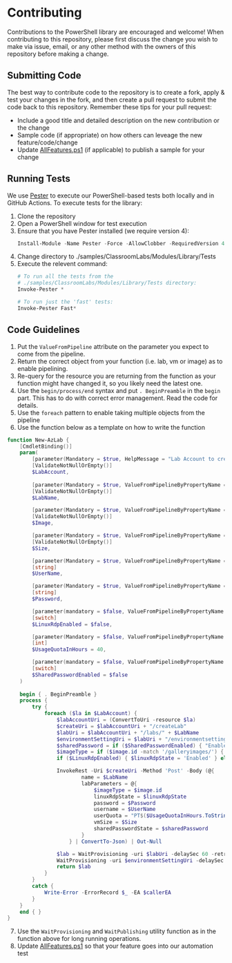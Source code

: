 # Contributing
Contributions to the PowerShell library are encouraged and welcome!  When contributing to this repository, please first discuss the change you wish to make via issue, email, or any other method with the owners of this repository before making a change.

## Submitting Code
The best way to contribute code to the repository is to create a fork, apply & test your changes in the fork, and then create a pull request to submit the code back to this repository.  Remember these tips for your pull request:
* Include a good title and detailed description on the new contribution or the change
* Sample code (if appropriate) on how others can leveage the new feature/code/change
* Update [AllFeatures.ps1](Scenarios/AllFeatures.ps1) (if applicable) to publish a sample for your change

## Running Tests
We use [Pester](https://pester.dev/) to execute our PowerShell-based tests both locally and in GitHub Actions.  To execute tests for the library:
1. Clone the repository
2. Open a PowerShell window for test execution
3. Ensure that you have Pester installed (we require version 4):
    ```PowerShell
    Install-Module -Name Pester -Force -AllowClobber -RequiredVersion 4.10.1
    ```
2. Change directory to ./samples/ClassroomLabs/Modules/Library/Tests
3. Execute the relevent command:
    ```Powershell
    # To run all the tests from the
    # ./samples/ClassroomLabs/Modules/Library/Tests directory:
    Invoke-Pester *

    # To run just the 'fast' tests:
    Invoke-Pester Fast*
    ```

## Code Guidelines

1. Put the `ValueFromPipeline` attribute on the parameter you expect to come from the pipeline.
2. Return the correct object from your function (i.e. lab, vm or image) as to enable pipelining.
3. Re-query for the resource you are returning from the function as your function might have changed it, so you likely need the latest one.
4. Use the `begin/process/end` syntax and put `. BeginPreamble` in the `begin` part. This has to do with correct error management. Read the code for details.
5. Use the `foreach` pattern to enable taking multiple objects from the pipeline
6. Use the function below as a template on how to write the function

```Powershell
function New-AzLab {
    [CmdletBinding()]
    param(
        [parameter(Mandatory = $true, HelpMessage = "Lab Account to create lab into", ValueFromPipeline = $true)]
        [ValidateNotNullOrEmpty()]
        $LabAccount,
  
        [parameter(Mandatory = $true, ValueFromPipelineByPropertyName = $true, HelpMessage = "Name of Lab to create")]
        [ValidateNotNullOrEmpty()]
        $LabName,

        [parameter(Mandatory = $true, ValueFromPipelineByPropertyName = $true, HelpMessage = "Shared Image or Gallery image to use")]
        [ValidateNotNullOrEmpty()]
        $Image,

        [parameter(Mandatory = $true, ValueFromPipelineByPropertyName = $true, HelpMessage = "Size for template VM")]
        [ValidateNotNullOrEmpty()]
        $Size,

        [parameter(Mandatory = $true, ValueFromPipelineByPropertyName = $true, HelpMessage = "User name if shared password is enabled")]
        [string]
        $UserName,

        [parameter(Mandatory = $true, ValueFromPipelineByPropertyName = $true, HelpMessage = "Password if shared password is enabled")]
        [string]
        $Password,

        [parameter(mandatory = $false, ValueFromPipelineByPropertyName = $true)]
        [switch]
        $LinuxRdpEnabled = $false,

        [parameter(Mandatory = $false, ValueFromPipelineByPropertyName = $true, HelpMessage = "Quota of hours x users (defaults to 40)")]
        [int]
        $UsageQuotaInHours = 40,

        [parameter(mandatory = $false, ValueFromPipelineByPropertyName = $true)]
        [switch]
        $SharedPasswordEnabled = $false 
    )
  
    begin { . BeginPreamble }
    process {
        try {
            foreach ($la in $LabAccount) {
                $labAccountUri = (ConvertToUri -resource $la)
                $createUri = $labAccountUri + "/createLab"
                $labUri = $labAccountUri + "/labs/" + $LabName
                $environmentSettingUri = $labUri + "/environmentsettings/default"
                $sharedPassword = if ($SharedPasswordEnabled) { "Enabled" } else { "Disabled" }
                $imageType = if ($image.id -match '/galleryimages/') { 'galleryImageResourceId' } else { 'sharedImageResourceId' }
                if ($LinuxRdpEnabled) { $linuxRdpState = 'Enabled' } else { $linuxRdpState = 'Disabled' }

                InvokeRest -Uri $createUri -Method 'Post' -Body (@{
                        name = $LabName
                        labParameters = @{
                            $imageType = $image.id
                            linuxRdpState = $linuxRdpState
                            password = $Password
                            username = $UserName
                            userQuota = "PT$($UsageQuotaInHours.ToString())H"
                            vmSize = $Size
                            sharedPasswordState = $sharedPassword
                        }
                    } | ConvertTo-Json) | Out-Null

                $lab = WaitProvisioning -uri $labUri -delaySec 60 -retryCount 120
                WaitProvisioning -uri $environmentSettingUri -delaySec 60 -retryCount 120 | Out-Null
                return $lab
            }
        }
        catch {
            Write-Error -ErrorRecord $_ -EA $callerEA
        }
    }
    end { }
}
```

7. Use the `WaitProvisioning` and `WaitPublishing` utility function as in the function above for long running operations.
8. Update [AllFeatures.ps1](Scenarios/AllFeatures.ps1) so that your feature goes into our automation test